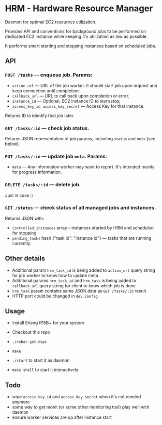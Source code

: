 # HRM - Hardware Resource Manager

Daemon for optimal EC2 resources utilization.

Provides API and conventions for background jobs to be performed on dedicated EC2
instance while keeping it's utilization as low as possible.

It performs smart starting and stopping instances based on scheduled jobs.

## API

### `POST /tasks` — enqueue job. Params:

- `action_url` — URL of the job worker. It should start job upon request and keep connection until completion;
- `callback_url` — URL to call back upon completion or error;
- `instance_id` — Optional, EC2 Instance ID to start/stop;
- `access_key_id`, `access_key_secret` — Access Key for that instance.

Returns ID to identify that job later.

### `GET /tasks/:id` — check job status.

Returns JSON representation of job params, including `status` and `meta` (see below).

### `PUT /tasks/:id` — update job `meta`. Params:

- `meta` — Any information worker may want to report. It's intended mainly for progress information.

### `DELETE /tasks/:id` — delete job.

Just in case :)

### `GET /status` — check status of all managed jobs and instances.

Returns JSON with:
- `controlled_instances` array – instances started by HRM and scheduled for stopping
- `pending_tasks` hash {"task id": "instance id"} — tasks that are running currently.

## Other details

- Additional param `hrm_task_id` is being added to `action_url` query string for job worker to know how to update meta.
- Additional params `hrm_task_id` and `hrm_task` is being added to `callback_url` query string for client to know which job is done.
- `hrm_task` param contains same JSON data as `GET /tasks/:id` result
- HTTP port could be changed in `dev.config`

## Usage

- Install Erlang R15B+ for your system
- Checkout this repo
- `./rebar get-deps`
- `make`

- `./start` to start it as daemon
- `make shell` to start it interactively

## Todo

- wipe `access_key_id` and `access_key_secret` when it's not needed anymore
- some way to get monit (or some other monitoring tool) play well with daemon
- ensure worker services are up after instance start 
